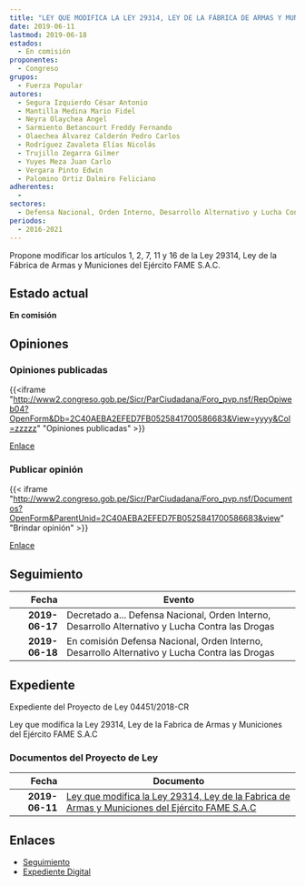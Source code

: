 ```yaml
---
title: "LEY QUE MODIFICA LA LEY 29314, LEY DE LA FÁBRICA DE ARMAS Y MUNICIONES DEL EJÉRCITO FAME S.A.C."
date: 2019-06-11
lastmod: 2019-06-18
estados: 
  - En comisión
proponentes: 
  - Congreso
grupos: 
  - Fuerza Popular
autores: 
  - Segura Izquierdo César Antonio
  - Mantilla Medina Mario Fidel
  - Neyra Olaychea Angel
  - Sarmiento Betancourt Freddy Fernando
  - Olaechea Álvarez Calderón Pedro Carlos
  - Rodríguez Zavaleta Elías Nicolás
  - Trujillo Zegarra Gilmer
  - Yuyes Meza Juan Carlo
  - Vergara Pinto Edwin
  - Palomino Ortiz Dalmiro Feliciano
adherentes: 
  - 
sectores: 
  - Defensa Nacional, Orden Interno, Desarrollo Alternativo y Lucha Contra las Drogas
periodos: 
  - 2016-2021
---
```


Propone modificar los artículos 1, 2, 7, 11 y 16 de la Ley 29314, Ley de la Fábrica de Armas y Municiones del Ejército FAME S.A.C.


## Estado actual

**En comisión**

## Opiniones

### Opiniones publicadas

{{<iframe "http://www2.congreso.gob.pe/Sicr/ParCiudadana/Foro_pvp.nsf/RepOpiweb04?OpenForm&Db=2C40AEBA2EFED7FB0525841700586683&View=yyyy&Col=zzzzz" "Opiniones publicadas" >}}

[Enlace](http://www2.congreso.gob.pe/Sicr/ParCiudadana/Foro_pvp.nsf/RepOpiweb04?OpenForm&Db=2C40AEBA2EFED7FB0525841700586683&View=yyyy&Col=zzzzz)
### Publicar opinión

{{< iframe "http://www2.congreso.gob.pe/Sicr/ParCiudadana/Foro_pvp.nsf/Documentos?OpenForm&ParentUnid=2C40AEBA2EFED7FB0525841700586683&view" "Brindar opinión" >}}

[Enlace](http://www2.congreso.gob.pe/Sicr/ParCiudadana/Foro_pvp.nsf/Documentos?OpenForm&ParentUnid=2C40AEBA2EFED7FB0525841700586683&view)

## Seguimiento

| Fecha | Evento |
|------:|--------|
| **2019-06-17** | Decretado a... Defensa Nacional, Orden Interno, Desarrollo Alternativo y Lucha Contra las Drogas|
| **2019-06-18** | En comisión Defensa Nacional, Orden Interno, Desarrollo Alternativo y Lucha Contra las Drogas|


## Expediente

Expediente del Proyecto de Ley 04451/2018-CR

Ley que modifica la Ley 29314, Ley de la Fabrica de Armas y Municiones del Ejército FAME S.A.C


### Documentos del Proyecto de Ley

| Fecha | Documento |
|------:|--------|
| **2019-06-11** | [Ley que modifica la Ley 29314, Ley de la Fabrica de Armas y Municiones del Ejército FAME S.A.C](http://www.leyes.congreso.gob.pe/Documentos/2016_2021/Proyectos_de_Ley_y_de_Resoluciones_Legislativas/PL0445120190611.pdf) |

## Enlaces 

- [Seguimiento](http://www2.congreso.gob.pe/Sicr/TraDocEstProc/CLProLey2016.nsf/f7fff46988ca05b1052578e100829cc7/1a700bfea5b4eb0d05258416007c03d0?OpenDocument)
- [Expediente Digital](http://www2.congreso.gob.pe/Sicr/TraDocEstProc/CLProLey2016.nsf/f7fff46988ca05b1052578e100829cc7/1a700bfea5b4eb0d05258416007c03d0?OpenDocument&Click=05257FB7005EB655.eb71d0cf91d8294e05256cdf006b5706/$Body/0.1C6C)
